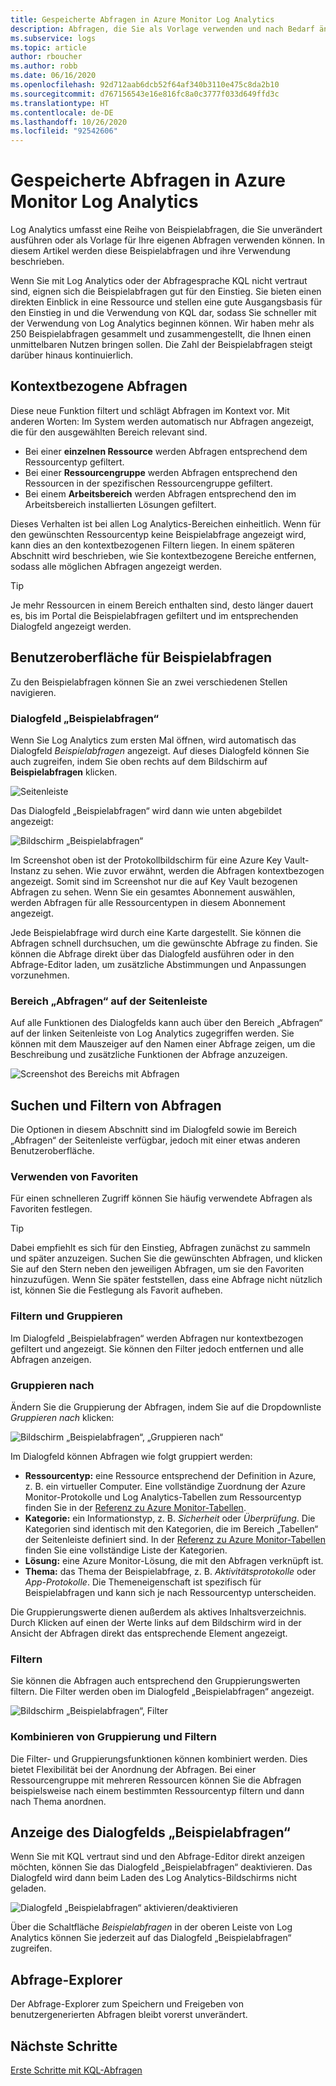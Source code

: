 ```yaml
---
title: Gespeicherte Abfragen in Azure Monitor Log Analytics
description: Abfragen, die Sie als Vorlage verwenden und nach Bedarf ändern können
ms.subservice: logs
ms.topic: article
author: rboucher
ms.author: robb
ms.date: 06/16/2020
ms.openlocfilehash: 92d712aab6dcb52f64af340b3110e475c8da2b10
ms.sourcegitcommit: d767156543e16e816fc8a0c3777f033d649ffd3c
ms.translationtype: HT
ms.contentlocale: de-DE
ms.lasthandoff: 10/26/2020
ms.locfileid: "92542606"
---
```

# <a name="saved-queries-in-azure-monitor-log-analytics"></a>Gespeicherte Abfragen in Azure Monitor Log Analytics

Log Analytics umfasst eine Reihe von Beispielabfragen, die Sie unverändert ausführen oder als Vorlage für Ihre eigenen Abfragen verwenden können. In diesem Artikel werden diese Beispielabfragen und ihre Verwendung beschrieben.

Wenn Sie mit Log Analytics oder der Abfragesprache KQL nicht vertraut sind, eignen sich die Beispielabfragen gut für den Einstieg. Sie bieten einen direkten Einblick in eine Ressource und stellen eine gute Ausgangsbasis für den Einstieg in und die Verwendung von KQL dar, sodass Sie schneller mit der Verwendung von Log Analytics beginnen können. Wir haben mehr als 250 Beispielabfragen gesammelt und zusammengestellt, die Ihnen einen unmittelbaren Nutzen bringen sollen. Die Zahl der Beispielabfragen steigt darüber hinaus kontinuierlich.

## <a name="in-context-queries"></a>Kontextbezogene Abfragen

Diese neue Funktion filtert und schlägt Abfragen im Kontext vor. Mit anderen Worten: Im System werden automatisch nur Abfragen angezeigt, die für den ausgewählten Bereich relevant sind.

- Bei einer **einzelnen Ressource** werden Abfragen entsprechend dem Ressourcentyp gefiltert.
- Bei einer **Ressourcengruppe** werden Abfragen entsprechend den Ressourcen in der spezifischen Ressourcengruppe gefiltert.
- Bei einem **Arbeitsbereich** werden Abfragen entsprechend den im Arbeitsbereich installierten Lösungen gefiltert.

Dieses Verhalten ist bei allen Log Analytics-Bereichen einheitlich. Wenn für den gewünschten Ressourcentyp keine Beispielabfrage angezeigt wird, kann dies an den kontextbezogenen Filtern liegen. In einem späteren Abschnitt wird beschrieben, wie Sie kontextbezogene Bereiche entfernen, sodass alle möglichen Abfragen angezeigt werden.

> [!TIP]
> Je mehr Ressourcen in einem Bereich enthalten sind, desto länger dauert es, bis im Portal die Beispielabfragen gefiltert und im entsprechenden Dialogfeld angezeigt werden.

## <a name="example-query-user-interface"></a>Benutzeroberfläche für Beispielabfragen

Zu den Beispielabfragen können Sie an zwei verschiedenen Stellen navigieren.

### <a name="example-query-dialog"></a>Dialogfeld „Beispielabfragen“

Wenn Sie Log Analytics zum ersten Mal öffnen, wird automatisch das Dialogfeld *Beispielabfragen* angezeigt.  Auf dieses Dialogfeld können Sie auch zugreifen, indem Sie oben rechts auf dem Bildschirm auf **Beispielabfragen** klicken.

![Seitenleiste](media/saved-queries/sidebar-2.png)

Das Dialogfeld „Beispielabfragen“ wird dann wie unten abgebildet angezeigt:  

![Bildschirm „Beispielabfragen“](media/saved-queries/example-query-start.png)

Im Screenshot oben ist der Protokollbildschirm für eine Azure Key Vault-Instanz zu sehen. Wie zuvor erwähnt, werden die Abfragen kontextbezogen angezeigt.  Somit sind im Screenshot nur die auf Key Vault bezogenen Abfragen zu sehen. Wenn Sie ein gesamtes Abonnement auswählen, werden Abfragen für alle Ressourcentypen in diesem Abonnement angezeigt.  

Jede Beispielabfrage wird durch eine Karte dargestellt. Sie können die Abfragen schnell durchsuchen, um die gewünschte Abfrage zu finden. Sie können die Abfrage direkt über das Dialogfeld ausführen oder in den Abfrage-Editor laden, um zusätzliche Abstimmungen und Anpassungen vorzunehmen.

### <a name="sidebar-query-experience"></a>Bereich „Abfragen“ auf der Seitenleiste

Auf alle Funktionen des Dialogfelds kann auch über den Bereich „Abfragen“ auf der linken Seitenleiste von Log Analytics zugegriffen werden. Sie können mit dem Mauszeiger auf den Namen einer Abfrage zeigen, um die Beschreibung und zusätzliche Funktionen der Abfrage anzuzeigen.

![Screenshot des Bereichs mit Abfragen](media/saved-queries/sidebar-3.png)

## <a name="finding-and-filtering-queries"></a>Suchen und Filtern von Abfragen

Die Optionen in diesem Abschnitt sind im Dialogfeld sowie im Bereich „Abfragen“ der Seitenleiste verfügbar, jedoch mit einer etwas anderen Benutzeroberfläche.  

### <a name="use-favorites"></a>Verwenden von Favoriten

Für einen schnelleren Zugriff können Sie häufig verwendete Abfragen als Favoriten festlegen.

> [!TIP]
> Dabei empfiehlt es sich für den Einstieg, Abfragen zunächst zu sammeln und später anzuzeigen. Suchen Sie die gewünschten Abfragen, und klicken Sie auf den Stern neben den jeweiligen Abfragen, um sie den Favoriten hinzuzufügen. Wenn Sie später feststellen, dass eine Abfrage nicht nützlich ist, können Sie die Festlegung als Favorit aufheben.  

### <a name="filtering-and-group-by"></a>Filtern und Gruppieren

Im Dialogfeld „Beispielabfragen“ werden Abfragen nur kontextbezogen gefiltert und angezeigt. Sie können den Filter jedoch entfernen und alle Abfragen anzeigen.

### <a name="group-by"></a>Gruppieren nach

Ändern Sie die Gruppierung der Abfragen, indem Sie auf die Dropdownliste *Gruppieren nach* klicken:

![Bildschirm „Beispielabfragen“, „Gruppieren nach“](media/saved-queries/example-query-groupby.png)

Im Dialogfeld können Abfragen wie folgt gruppiert werden:

- **Ressourcentyp:** eine Ressource entsprechend der Definition in Azure, z. B. ein virtueller Computer. Eine vollständige Zuordnung der Azure Monitor-Protokolle und Log Analytics-Tabellen zum Ressourcentyp finden Sie in der [Referenz zu Azure Monitor-Tabellen](/azure/azure-monitor/reference/tables/tables-resourcetype).  
- **Kategorie:** ein Informationstyp, z. B. *Sicherheit* oder *Überprüfung*. Die Kategorien sind identisch mit den Kategorien, die im Bereich „Tabellen“ der Seitenleiste definiert sind. In der [Referenz zu Azure Monitor-Tabellen](/azure/azure-monitor/reference/tables/tables-category) finden Sie eine vollständige Liste der Kategorien.  
- **Lösung:** eine Azure Monitor-Lösung, die mit den Abfragen verknüpft ist.
- **Thema:** das Thema der Beispielabfrage, z. B. *Aktivitätsprotokolle* oder *App-Protokolle*. Die Themeneigenschaft ist spezifisch für Beispielabfragen und kann sich je nach Ressourcentyp unterscheiden.

Die Gruppierungswerte dienen außerdem als aktives Inhaltsverzeichnis. Durch Klicken auf einen der Werte links auf dem Bildschirm wird in der Ansicht der Abfragen direkt das entsprechende Element angezeigt.

### <a name="filter"></a>Filtern

Sie können die Abfragen auch entsprechend den Gruppierungswerten filtern. Die Filter werden oben im Dialogfeld „Beispielabfragen“ angezeigt.

![Bildschirm „Beispielabfragen“, Filter](media/saved-queries/example-query-filter.png)

### <a name="combining-group-by-and-filter"></a>Kombinieren von Gruppierung und Filtern

Die Filter- und Gruppierungsfunktionen können kombiniert werden. Dies bietet Flexibilität bei der Anordnung der Abfragen. Bei einer Ressourcengruppe mit mehreren Ressourcen können Sie die Abfragen beispielsweise nach einem bestimmten Ressourcentyp filtern und dann nach Thema anordnen.

## <a name="sample-query-dialog-appearance-behavior"></a>Anzeige des Dialogfelds „Beispielabfragen“

Wenn Sie mit KQL vertraut sind und den Abfrage-Editor direkt anzeigen möchten, können Sie das Dialogfeld „Beispielabfragen“ deaktivieren. Das Dialogfeld wird dann beim Laden des Log Analytics-Bildschirms nicht geladen.

![Dialogfeld „Beispielabfragen“ aktivieren/deaktivieren](media/saved-queries/examples-on-off.png)

Über die Schaltfläche *Beispielabfragen* in der oberen Leiste von Log Analytics können Sie jederzeit auf das Dialogfeld „Beispielabfragen“ zugreifen.

## <a name="query-explorer"></a>Abfrage-Explorer

Der Abfrage-Explorer zum Speichern und Freigeben von benutzergenerierten Abfragen bleibt vorerst unverändert.

## <a name="next-steps"></a>Nächste Schritte

[Erste Schritte mit KQL-Abfragen](get-started-queries.md)

